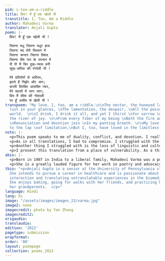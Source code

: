 ```yaml
---
pid: i-too-am-a-riddle
title: प्रिय! मैं हूँ एक पहेली भी
transtitle: I, Too, Am a Riddle
author: Mahadevi Varma
translator: Anjali Gupta
poem: |-
  प्रिय! मैं हूँ एक पहेली भी !

  जितना मधु जितना मधुर हास
  जितना मद तेरी चितवन में
  जितना क्रन्दन जितना विषाद
  जितना विष जग के स्पन्दन में
  पी पी मैं चिर दुख-प्यास बनी
  सुख-सरिता की रंगरेली भी !

  मेरे प्रतिरोमों से अविरत,
  झरते हैं निर्झर और आग;
  करती विरक्ति आसक्ति प्यार,
  मेरे श्वासों में जाग जाग;
  प्रिय मैं सीमा की गोदपली
  पर हूँ असीम से खेली भी !
transpoem: "My love, I, too, am a riddle.\n\nThe nectar, the honeyed laughter, \nThe
  lust in your glances, \nThe lamentation, the despair, \nAll the poison in this quivering
  world.  \n\nI drink, I drink it all, and yet I thirst \nfor sorrow \nAnd bathe in
  the river of joy. \n\nFrom every fiber of my being \nBoth the fire and water fall.
  \nRenunciation and devotion join \nIn my panting breath. \n\nMy love, I was born
  to the lap \nof limitation,\nBut I, too, have loved in the limitless."
note: |-
  <p>This poem speaks to me of duality, conflict, and devotion. I really wanted to convey the complexity and confusion in this poem. There is a palpable tension and urgency that needs to be prioritized. </p>
  <p>As in all translations, I had to compromise. I struggled with the translation of <span lang= "hi">प्रिय</span> (<em>priya</em>), appearing as both the poem’s first word and towards the end. The whole poem hinges on this one word. Because it is a direct address, it sets the tone for the poem and makes it an intimate conversation. Previous translators conveyed this as “beloved,” and “dear one.” These felt antiquated and awkward to me. I chose to translate this as “my love” because it felt more colloquial and like a gentle whisper. </p>
  <p>Another thing I struggled with is the loss of linguistic and cultural ancestors when words are dragged from Hindi to English. For example, in line 3, the word <span lang= "hi">मद</span> (<em>mad</em>) means something along the lines of “intoxicant,” “frenzy,” and “lust” and has visual connotations of liquid oozing. I could not find the elusive perfect word in English. When words are used, historical and cultural histories are invoked. As I have supplanted this poem across languages, the history and culture is altered. As the poet draws on mythologies and literature, I straddle the line between truth to tradition and to the flow of the narrative.</p>
  <p>I present this translation from a place of vulnerability. As a third-generation American, I am not a native speaker of the language that my grandparents speak and that I am translating here. I can only promise that I have chosen each word, down to the syllable, with the utmost care and with the loving help of my grandmother.</p>
abio: |-
  <p>Born in 1907 in India to a liberal family, Mahadevi Varma was a poet, feminist, and scholar. She attended the Crosthwaite Girls College at Allahabad and graduated in 1929. Her first poetry collection was published in 1930; she went on to publish seven other works as well as an extensive selection of prose. Over the course of her literary career, she received numerous awards including the Padma Bhushan and the Jnanpith Award. She was an essential figure in the Chhayavad school of Hindi literature. </p>
  <p>She is a greatly lauded figure for her work in poetry and advocacy and is accredited with drastically revolutionizing women’s education in her time. She pushed for modernity and enacted positive change in all aspects of her life. </p>
tbio: "<p>Anjali Gupta is a senior at the University of Pennsylvania studying linguistics.
  She intends to pursue a career in healthcare and is passionate about the patient-doctor
  interaction and translating untranslatable experiences in the biomedical space.
  She enjoys baking, going for walks with her friends, and practicing her Hindi with
  her grandparents.  </p>"
language: Hindi
lang: hi
image: "/assets/images/images_22/varma.jpg"
image2: none
imagecredit: photo by Yan Zhang
imagecredit2: 
origaudio: 
translaudio: 
edition: '2022'
pagetype: submission
wrapformat: 
order: '00'
layout: poempage
collection: poems_2022
---
```

